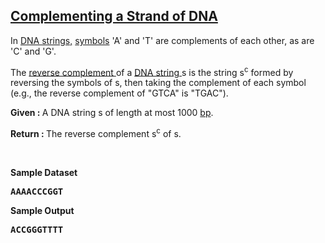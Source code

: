 <h2><a href="https://rosalind.info/problems/revc/">Complementing a Strand of DNA</a></h2>

<p>In <a href="https://rosalind.info/glossary/dna-string/">DNA strings,</a> <a href="https://rosalind.info/glossary/symbol/"> symbols</a> 'A' and 'T' are complements of each other, as are 'C' and 'G'.</p>
<p>The <a href="https://rosalind.info/glossary/reverse-complement/">reverse complement </a> of a <a href="https://rosalind.info/glossary/dna-string/">DNA string </a> s
  is the string s<sup>c</sup> formed by reversing the symbols of s, then taking the complement of each symbol (e.g., the reverse complement of "GTCA" is "TGAC").</p>

<p><strong>Given : </strong>A DNA string s of length at most 1000 <a href="https://rosalind.info/glossary/base-pair/">bp</a>.</p>
<p><strong>Return : </strong>The reverse complement s<sup>c</sup> of s.</p>



<p>&nbsp;</p>
<p><strong class="example">Sample Dataset</strong></p>
<pre>
<strong>AAAACCCGGT</strong>
</pre>
<p><strong class="example">Sample Output</strong></p>
<pre>
<strong>ACCGGGTTTT</strong>
</pre>
